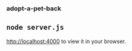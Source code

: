### adopt-a-pet-back

## `node server.js`

 [http://localhost:4000](http://localhost:4000) to view it in your browser.
